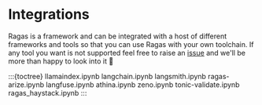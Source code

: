# Integrations

Ragas is a framework and can be integrated with a host of different frameworks
and tools so that you can use Ragas with your own toolchain. If any tool you
want is not supported feel free to raise an [issue](https://github.com/explodinggradients/ragas/issues/new) and we'll be more than
happy to look into it 🙂

:::{toctree}
llamaindex.ipynb
langchain.ipynb
langsmith.ipynb
ragas-arize.ipynb
langfuse.ipynb
athina.ipynb
zeno.ipynb
tonic-validate.ipynb
ragas_haystack.ipynb
:::
